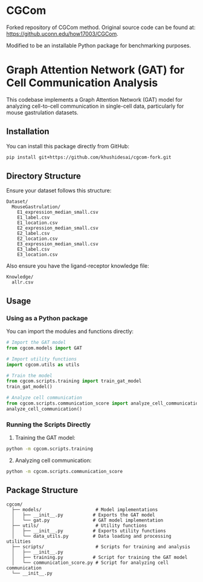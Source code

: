 # CGCom
Forked repository of CGCom method. Original source code can be found at: https://github.uconn.edu/how17003/CGCom.

Modified to be an installable Python package for benchmarking purposes.

# Graph Attention Network (GAT) for Cell Communication Analysis

This codebase implements a Graph Attention Network (GAT) model for analyzing cell-to-cell communication in single-cell data, particularly for mouse gastrulation datasets.

## Installation

You can install this package directly from GitHub:

```bash
pip install git+https://github.com/khushidesai/cgcom-fork.git
```

## Directory Structure

Ensure your dataset follows this structure:
```
Dataset/
  MouseGastrulation/
    E1_expression_median_small.csv
    E1_label.csv
    E1_location.csv
    E2_expression_median_small.csv
    E2_label.csv
    E2_location.csv
    E3_expression_median_small.csv
    E3_label.csv
    E3_location.csv
```

Also ensure you have the ligand-receptor knowledge file:
```
Knowledge/
  allr.csv
```

## Usage

### Using as a Python package

You can import the modules and functions directly:

```python
# Import the GAT model
from cgcom.models import GAT

# Import utility functions
import cgcom.utils as utils

# Train the model
from cgcom.scripts.training import train_gat_model
train_gat_model()

# Analyze cell communication
from cgcom.scripts.communication_score import analyze_cell_communication
analyze_cell_communication()
```

### Running the Scripts Directly

1. Training the GAT model:
```bash
python -m cgcom.scripts.training
```

2. Analyzing cell communication:
```bash
python -m cgcom.scripts.communication_score
```

## Package Structure

```
cgcom/
  ├── models/                    # Model implementations
  │   ├── __init__.py           # Exports the GAT model
  │   └── gat.py                # GAT model implementation
  ├── utils/                     # Utility functions
  │   ├── __init__.py           # Exports utility functions
  │   └── data_utils.py         # Data loading and processing utilities
  ├── scripts/                   # Scripts for training and analysis
  │   ├── __init__.py
  │   ├── training.py           # Script for training the GAT model
  │   └── communication_score.py # Script for analyzing cell communication
  └── __init__.py
```
